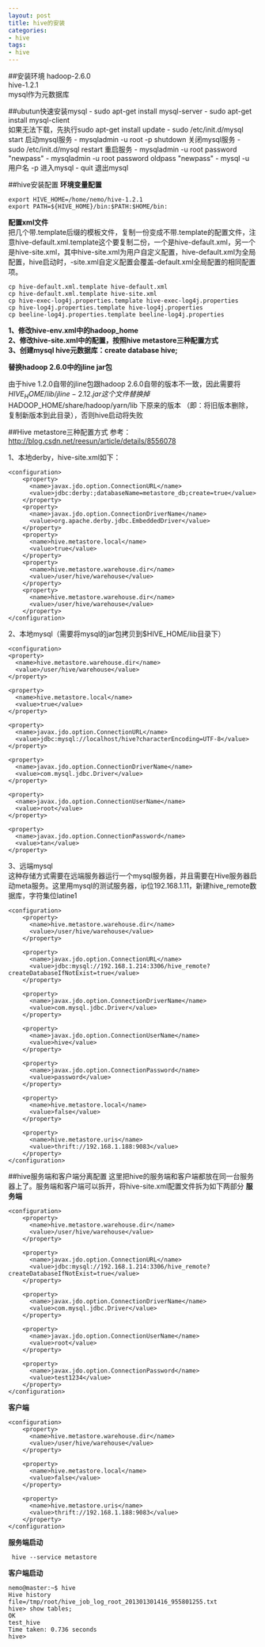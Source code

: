 ```yaml
---
layout: post
title: hive的安装
categories:
- hive
tags:
- hive
---
```

##安装环境
hadoop-2.6.0<br>
hive-1.2.1<br>
mysql作为元数据库

##ubutun快速安装mysql
	- sudo apt-get install mysql-server
	- sudo apt-get install mysql-client <br>
	如果无法下载，先执行sudo apt-get install update
	- sudo /etc/init.d/mysql start 启动mysql服务
	- mysqladmin -u root -p shutdown 关闭mysql服务
	- sudo /etc/init.d/mysql restart 重启服务
	- mysqladmin -u root password "newpass"
	- mysqladmin -u root password oldpass "newpass"
	- mysql -u 用户名 -p 进入mysql
	- quit 退出mysql

##hive安装配置
**环境变量配置**

	export HIVE_HOME=/home/nemo/hive-1.2.1
	export PATH=${HIVE_HOME}/bin:$PATH:$HOME/bin:
**配置xml文件**<br>
	把几个带.template后缀的模板文件，复制一份变成不带.template的配置文件，注意hive-default.xml.template这个要复制二份，一个是hive-default.xml，另一个是hive-site.xml，其中hive-site.xml为用户自定义配置，hive-default.xml为全局配置，hive启动时，-site.xml自定义配置会覆盖-default.xml全局配置的相同配置项。


	cp hive-default.xml.template hive-default.xml
 	cp hive-default.xml.template hive-site.xml
	cp hive-exec-log4j.properties.template hive-exec-log4j.properties
	cp hive-log4j.properties.template hive-log4j.properties
	cp beeline-log4j.properties.template beeline-log4j.properties
	
**1、修改hive-env.xml中的hadoop_home<br>
2、修改hive-site.xml中的配置，按照hive metastore三种配置方式<br>
3、创建mysql hive元数据库：create database hive;**

**替换hadoop 2.6.0中的jline jar包**<br>

由于hive 1.2.0自带的jline包跟hadoop 2.6.0自带的版本不一致，因此需要将$HIVE_HOME/lib/jline-2.12.jar 这个文件替换掉$HADOOP_HOME/share/hadoop/yarn/lib 下原来的版本 （即：将旧版本删除，复制新版本到此目录），否则hive启动将失败

##Hive metastore三种配置方式
参考：<a href="http://blog.csdn.net/reesun/article/details/8556078">http://blog.csdn.net/reesun/article/details/8556078</a>

1、本地derby，hive-site.xml如下：

	<configuration>    
		<property>  
		  <name>javax.jdo.option.ConnectionURL</name>  
		  <value>jdbc:derby:;databaseName=metastore_db;create=true</value>  
		</property>     
		<property>  
		  <name>javax.jdo.option.ConnectionDriverName</name>  
		  <value>org.apache.derby.jdbc.EmbeddedDriver</value>  
		</property>    
		<property>  
		  <name>hive.metastore.local</name>  
		  <value>true</value>  
		</property>  
		<property>  
		  <name>hive.metastore.warehouse.dir</name>  
		  <value>/user/hive/warehouse</value>  
		</property>  
		<property>  
		  <name>hive.metastore.warehouse.dir</name>  
		  <value>/user/hive/warehouse</value>  
		</property>   
	</configuration>  

2、本地mysql（需要将mysql的jar包拷贝到$HIVE_HOME/lib目录下）

	<configuration>
    <property>
      <name>hive.metastore.warehouse.dir</name>
      <value>/user/hive/warehouse</value>
    </property>

    <property>
      <name>hive.metastore.local</name>
      <value>true</value>
    </property>

    <property>
      <name>javax.jdo.option.ConnectionURL</name>
      <value>jdbc:mysql://localhost/hive?characterEncoding=UTF-8</value>
    </property>

    <property>
      <name>javax.jdo.option.ConnectionDriverName</name>
      <value>com.mysql.jdbc.Driver</value>
    </property>

    <property>
      <name>javax.jdo.option.ConnectionUserName</name>
      <value>root</value>
    </property>

    <property>
      <name>javax.jdo.option.ConnectionPassword</name>
      <value>tan</value>
    </property>
</configuration>

3、远端mysql<br>
这种存储方式需要在远端服务器运行一个mysql服务器，并且需要在Hive服务器启动meta服务。这里用mysql的测试服务器，ip位192.168.1.11，新建hive_remote数据库，字符集位latine1

	<configuration>  		  
		<property>  
		  <name>hive.metastore.warehouse.dir</name>  
		  <value>/user/hive/warehouse</value>  
		</property>  
		   
		<property>  
		  <name>javax.jdo.option.ConnectionURL</name>  
		  <value>jdbc:mysql://192.168.1.214:3306/hive_remote?createDatabaseIfNotExist=true</value>  
		</property>  
		   
		<property>  
		  <name>javax.jdo.option.ConnectionDriverName</name>  
		  <value>com.mysql.jdbc.Driver</value>  
		</property>  
		   
		<property>  
		  <name>javax.jdo.option.ConnectionUserName</name>  
		  <value>hive</value>  
		</property>  
		   
		<property>  
		  <name>javax.jdo.option.ConnectionPassword</name>  
		  <value>password</value>  
		</property>  
		  
		<property>  
		  <name>hive.metastore.local</name>  
		  <value>false</value>  
		</property>  
		  
		<property>  
		  <name>hive.metastore.uris</name>  
		  <value>thrift://192.168.1.188:9083</value>  
		</property>  
	</configuration>  
	
	

##hive服务端和客户端分离配置
这里把hive的服务端和客户端都放在同一台服务器上了。服务端和客户端可以拆开，将hive-site.xml配置文件拆为如下两部分
**服务端**

   	<configuration>  	  
		<property>  
		  <name>hive.metastore.warehouse.dir</name>  
		  <value>/user/hive/warehouse</value>  
		</property>  
		   
		<property>  
		  <name>javax.jdo.option.ConnectionURL</name>  
		  <value>jdbc:mysql://192.168.1.214:3306/hive_remote?createDatabaseIfNotExist=true</value>  
		</property>  
		   
		<property>  
		  <name>javax.jdo.option.ConnectionDriverName</name>  
		  <value>com.mysql.jdbc.Driver</value>  
		</property>  
		   
		<property>  
		  <name>javax.jdo.option.ConnectionUserName</name>  
		  <value>root</value>  
		</property>  
		   
		<property>  
		  <name>javax.jdo.option.ConnectionPassword</name>  
		  <value>test1234</value>  
		</property>  
	</configuration>  
**客户端**

	<configuration> 		  
		<property>  
		  <name>hive.metastore.warehouse.dir</name>  
		  <value>/user/hive/warehouse</value>  
		</property>  
		   
		<property>  
		  <name>hive.metastore.local</name>  
		  <value>false</value>  
		</property>  
		  
		<property>  
		  <name>hive.metastore.uris</name>  
		  <value>thrift://192.168.1.188:9083</value>  
		</property>  	  
	</configuration>  
**服务端启动**
 
 	 hive --service metastore   
**客户端启动**

	nemo@master:~$ hive   
	Hive history file=/tmp/root/hive_job_log_root_201301301416_955801255.txt  
	hive> show tables;  
	OK  
	test_hive  
	Time taken: 0.736 seconds  
	hive>  
